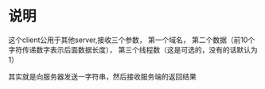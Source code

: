 # 说明

这个client公用于其他server,接收三个参数，
第一个域名，
第二个数据（前10个字符传递数字表示后面数据长度），
第三个线程数（这是可选的，没有的话默认为1）

其实就是向服务器发送一字符串，然后接收服务端的返回结果
